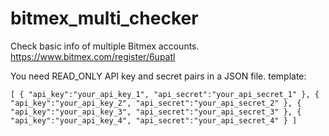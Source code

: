 # bitmex_multi_checker
Check basic info of multiple Bitmex accounts. https://www.bitmex.com/register/6upatl

You need READ_ONLY API key and secret pairs in a JSON file.
template:

`
[
  {
    "api_key":"your_api_key_1",
    "api_secret":"your_api_secret_1"
  },
  {
    "api_key":"your_api_key_2",
    "api_secret":"your_api_secret_2"
  },
  {
    "api_key":"your_api_key_3",
    "api_secret":"your_api_secret_3"
  },
  {
    "api_key":"your_api_key_4",
    "api_secret":"your_api_secret_4"
  }
]
`
